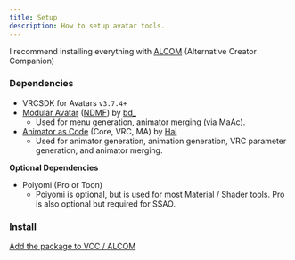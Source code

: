```yaml
---
title: Setup
description: How to setup avatar tools.
---
```


I recommend installing everything with [ALCOM](https://vrc-get.anatawa12.com/alcom/) (Alternative Creator Companion)

### Dependencies
- VRCSDK for Avatars `v3.7.4+`
- [Modular Avatar](https://github.com/bdunderscore/modular-avatar) ([NDMF](https://github.com/bdunderscore/ndmf)) by [bd_](https://github.com/bdunderscore)
  - Used for menu generation, animator merging (via MaAc).
- [Animator as Code](https://github.com/hai-vr/av3-animator-as-code) (Core, VRC, MA) by [Hai](https://www.patreon.com/c/vr_hai/posts)
  - Used for animator generation, animation generation, VRC parameter generation, and animator merging.

**Optional Dependencies**
- Poiyomi (Pro or Toon)
  - Poiyomi is optional, but is used for most Material / Shader tools. Pro is also optional but required for SSAO.

### Install

[Add the package to VCC / ALCOM](https://vpm.angelware.net)


